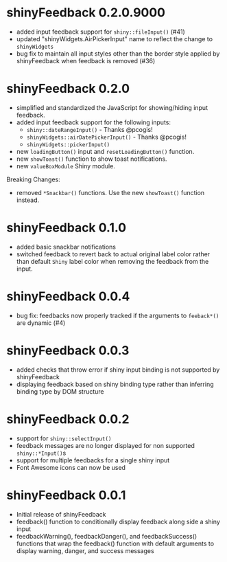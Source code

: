 # shinyFeedback 0.2.0.9000

- added input feedback support for `shiny::fileInput()` (#41)
- updated "shinyWidgets.AirPickerInput" name to reflect the change to `shinyWidgets`
- bug fix to maintain all input styles other than the border style applied by
shinyFeedback when feedback is removed (#36)

# shinyFeedback 0.2.0

- simplified and standardized the JavaScript for showing/hiding input feedback.  
- added input feedback support for the following inputs:
  - `shiny::dateRangeInput()` - Thanks @pcogis!
  - `shinyWidgets::airDatePickerInput()` - Thanks @pcogis!
  - `shinyWidgets::pickerInput()`
- new `loadingButton()` input and `resetLoadingButton()` function.
- new `showToast()` function to show toast notifications.
- new `valueBoxModule` Shiny module.

Breaking Changes: 
- removed `*Snackbar()` functions.  Use the new `showToast()` function instead.

# shinyFeedback 0.1.0

- added basic snackbar notifications
- switched feedback to revert back to actual original label color rather than default `Shiny` label color when removing the feedback from the input. 

# shinyFeedback 0.0.4

- bug fix: feedbacks now properly tracked if the arguments to `feeback*()` are dynamic (#4)

# shinyFeedback 0.0.3

- added checks that throw error if shiny input binding is not supported by shinyFeedback
- displaying feedback based on shiny binding type rather than inferring binding type by DOM structure 

# shinyFeedback 0.0.2

- support for `shiny::selectInput()`
- feedback messages are no longer displayed for non supported `shiny::*Input()`s
- support for multiple feedbacks for a single shiny input
- Font Awesome icons can now be used

# shinyFeedback 0.0.1

- Initial release of shinyFeedback
- feedback() function to conditionally display feedback along side a shiny input
- feedbackWarning(), feedbackDanger(), and feedbackSuccess() functions that wrap the feedback() function with default arguments to display warning, danger, and success messages